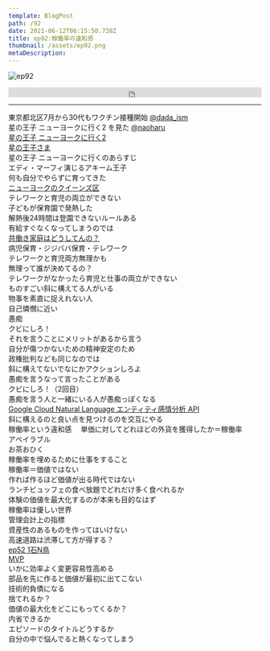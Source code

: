 ```yaml
---  
template: BlogPost  
path: /92
date: 2021-06-12T06:15:50.738Z  
title: ep92:稼働率の違和感
thumbnail: /assets/ep92.png
metaDescription:  
---  
```

![ep92](/assets/ep92.png)  


<iframe width="100%" height="20" scrolling="no" frameborder="no" allow="autoplay" src="https://w.soundcloud.com/player/?url=https%3A//api.soundcloud.com/tracks/1067023996&color=%23ff5500&inverse=false&auto_play=false&show_user=true"></iframe>

***


東京都北区7月から30代もワクチン接種開始 [@dada_ism](https://twitter.com/dada_ism)  
星の王子 ニューヨークに行く2 を見た [@naoharu](https://twitter.com/naoharu)  
[星の王子 ニューヨークに行く2](https://eiga.com/movie/94182/)    
[星の王子さま](https://amzn.to/3vdUxIt)    
星の王子 ニューヨークに行くのあらすじ  
エディ・マーフィ演じるアキーム王子  
何も自分でやらずに育ってきた  
[ニューヨークのクイーンズ区](https://ja.wikipedia.org/wiki/%E3%82%AF%E3%82%A4%E3%83%BC%E3%83%B3%E3%82%BA%E5%8C%BA)    
テレワークと育児の両立ができない  
子どもが保育園で発熱した  
解熱後24時間は登園できないルールある  
有給すぐなくなってしまうのでは  
[共働き家庭はどうしてんの？](https://twitter.com/dada_ism/status/1402765118975348738?s=20)    
病児保育・ジジババ保育・テレワーク  
テレワークと育児両方無理かも  
無理って誰が決めてるの？  
テレワークがなかったら育児と仕事の両立ができない  
ものすごい斜に構えてる人がいる  
物事を素直に捉えれない人  
自己憐憫に近い  
愚痴  
クビにしろ！  
それを言うことにメリットがあるから言う  
自分が傷つかないための精神安定のため  
政権批判なども同じなのでは  
斜に構えてないでなにかアクションしろよ  
愚痴を言うなって言ったことがある  
クビにしろ！（2回目）  
愚痴を言う人と一緒にいる人が愚痴っぽくなる  
[Google Cloud Natural Language エンティティ感情分析 API](https://cloud.google.com/natural-language/docs/analyzing-entity-sentiment?hl=ja)  
斜に構えるのと良い点を見つけるのを交互にやる  
稼働率という違和感　
単価に対してどれほどの外貨を獲得したか＝稼働率  
アベイラブル  
お茶おひく  
稼働率を埋めるために仕事をすること  
稼働率＝価値ではない  
作れば作るほど価値が出る時代ではない  
ランチビュッフェの食べ放題でどれだけ多く食べれるか  
体験の価値を最大化するのが本来も目的なはず  
稼働率は優しい世界  
管理会計上の指標  
資産性のあるものを作ってはいけない  
高速道路は渋滞して方が得する？  
[ep52 1石N鳥](https://jamming.fm/52)  
[MVP](https://www.sansokan.jp/akinai/faq/detail.san?H_FAQ_CL=0&H_FAQ_NO=1468)  
いかに効率よく変更容易性高める  
部品を先に作ると価値が最初に出てこない  
技術的負債になる  
捨てれるか？  
価値の最大化をどこにもってくるか？  
内省できるか  
エピソードのタイトルどうするか  
自分の中で悩んでると熱くなってしまう  
　　